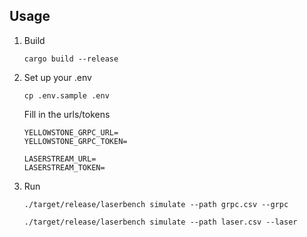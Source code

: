 ## Usage

1. Build

    ```shell
    cargo build --release
    ```

2. Set up your .env

    ```shell
    cp .env.sample .env
    ```

   Fill in the urls/tokens

    ```
    YELLOWSTONE_GRPC_URL=
    YELLOWSTONE_GRPC_TOKEN=
    
    LASERSTREAM_URL=
    LASERSTREAM_TOKEN=
    ```

3. Run

    ```shell
    ./target/release/laserbench simulate --path grpc.csv --grpc
    ```

    ```shell
    ./target/release/laserbench simulate --path laser.csv --laser
    ```

